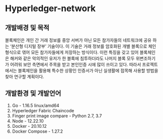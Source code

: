 # Hyperledger-network

## 개발배경 및 목적
블록체인은 개인 간 거래 정보를 중앙 서버가 아닌 모든 참가자들의 네트워크에 공유 하는 ‘분산형 디지털 장부’ 기술이다.
이 기술은 거래 정보를 암호화된 개별 블록으로 체인형식으로 엮어 모든 참가자들에게 저장하는 방식이다.
이런 특징을 갖고 있어 블록체인은 해커와 같은 악의적인 유저가 한 블록에 침투하더라도 나머지 블록 모두 위변조하기가 어려워 보안 측면에서 주목을 받고 본인인증 시에 많이 쓰이고 있다.
따라서 프로젝트에서는 블록체인을 활용해 특수한 상황인 인증서가 아닌 실생활에 접목해 사용할 방법을 찾아 연구할 계획이다.

## 개발환경 및 개발언어
1. Go - 1.16.5 linux/amd64
2. Hyperledger Fabric Chaincode 
3. Finger print image compare  - Python 2.7, 3.7
4. Node - 12.22.10
5. Docker - 20.10.12
6. Docker Compose - 1.27.2

